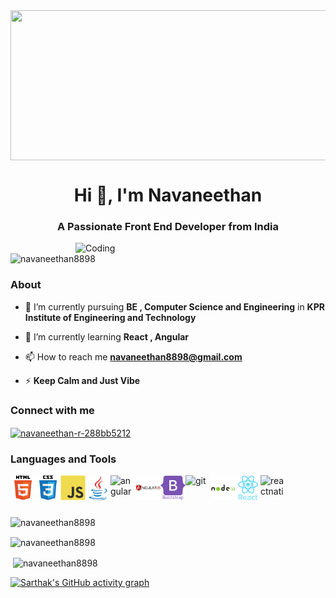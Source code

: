 <img align ="center" src="https://www.aalpha.net/wp-content/uploads/2020/12/full-stack-development.gif" width="2560px" height ="240px">
<h1 align="center">Hi 👋, I'm Navaneethan</h1>

<h3 align="center">A Passionate Front End Developer from India</h3>

<img align="right" alt="Coding" width="400" src="https://cdn.dribbble.com/users/1162077/screenshots/3848914/programmer.gif">

<p align="left"> <img src="https://komarev.com/ghpvc/?username=navaneethan8898&label=Profile%20views&color=0e75b6&style=flat" alt="navaneethan8898" /> </p>

<h3 align="left">About</h3>

- 🔭 I’m currently pursuing **BE , Computer Science and Engineering** in **KPR Institute of Engineering and Technology**

- 🌱 I’m currently learning **React , Angular**

- 📫 How to reach me **navaneethan8898@gmail.com**

- ⚡ **Keep Calm and Just Vibe**

<h3 align="left">Connect with me</h3>
<p align="left">

<a href="https://www.linkedin.com/in/navaneethan-r-288bb5212/" target="_blank"><img align="center" src="https://raw.githubusercontent.com/rahuldkjain/github-profile-readme-generator/master/src/images/icons/Social/linked-in-alt.svg" alt="navaneethan-r-288bb5212" height="30" width="40" /></a>
</p>

<h3 align="left">Languages and Tools</h3>

<img align="left" src="https://raw.githubusercontent.com/devicons/devicon/master/icons/html5/html5-original-wordmark.svg" alt="html5" width="40" height="40"/> </a> 

<img align="left" src="https://raw.githubusercontent.com/devicons/devicon/master/icons/css3/css3-original-wordmark.svg" alt="css3" width="40" height="40"/> </a> 

<img align="left" src="https://raw.githubusercontent.com/devicons/devicon/master/icons/javascript/javascript-original.svg" alt="javascript" width="40" height="40"/> </a>
<img align="left" src="https://raw.githubusercontent.com/devicons/devicon/master/icons/java/java-original.svg" alt="java" width="40" height="40"/> </a>

<img align="left" src="https://angular.io/assets/images/logos/angular/angular.svg" alt="angular" width="40" height="40"/> </a> 

<img align="left" src="https://raw.githubusercontent.com/devicons/devicon/master/icons/angularjs/angularjs-original-wordmark.svg" alt="angularjs" width="40" height="40"/> </a> 

<img align="left" src="https://raw.githubusercontent.com/devicons/devicon/master/icons/bootstrap/bootstrap-plain-wordmark.svg" alt="bootstrap" width="40" height="40"/> </a> 

<img align="left" src="https://www.vectorlogo.zone/logos/git-scm/git-scm-icon.svg" alt="git" width="40" height="40"/> </a> 

<img align="left" src="https://raw.githubusercontent.com/devicons/devicon/master/icons/nodejs/nodejs-original-wordmark.svg" alt="nodejs" width="40" height="40"/> </a> 

<img align="left" src="https://raw.githubusercontent.com/devicons/devicon/master/icons/react/react-original-wordmark.svg" alt="react" width="40" height="40"/> </a> 
<img align="left" src="https://reactnative.dev/img/header_logo.svg" alt="reactnative" width="40" height="40"/> </a>
<br>
<br>
<br>


<p><img align="center" src="https://github-readme-streak-stats.herokuapp.com/?user=navaneethan8898&&theme=tokyolight" alt="navaneethan8898" /></p>

<p><img align="center" src="https://github-readme-stats.vercel.app/api/top-langs?username=navaneethan8898&show_icons=true&locale=en&layout=compact&theme=tokyolight" alt="navaneethan8898" /></p>

<p>&nbsp;<img align="center" src="https://github-readme-stats.vercel.app/api?username=navaneethan8898&show_icons=true&locale=en&theme=tokyolight" alt="navaneethan8898" /></p>

[![Sarthak's GitHub activity graph](https://activity-graph.herokuapp.com/graph?username=navaneethan8898&&theme=white)](https://github.com/navaneethan8898)
